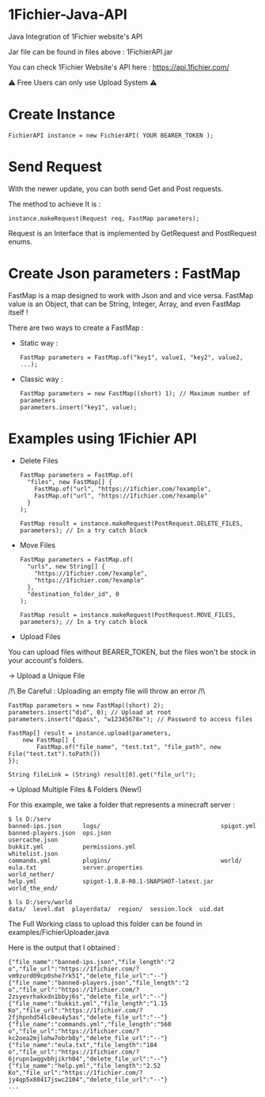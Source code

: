 # 1Fichier-Java-API

Java Integration of 1Fichier website's API

Jar file can be found in files above : 1FichierAPI.jar

You can check 1Fichier Website's API here : https://api.1fichier.com/

⚠️ Free Users can only use Upload System ⚠️

# Create Instance

    FichierAPI instance = new FichierAPI( YOUR BEARER_TOKEN );

# Send Request

With the newer update, you can both send Get and Post requests.

The method to achieve It is :

    instance.makeRequest(Request req, FastMap parameters);

Request is an Interface that is implemented by GetRequest and PostRequest enums.

# Create Json parameters : FastMap

FastMap is a map designed to work with Json and and vice versa. 
FastMap value is an Object, that can be String, Integer, Array, and even FastMap itself !

There are two ways to create a FastMap :

- Static way :

      FastMap parameters = FastMap.of("key1", value1, "key2", value2, ...);

- Classic way :

      FastMap parameters = new FastMap((short) 1); // Maximum number of parameters
      parameters.insert("key1", value);

# Examples using 1Fichier API

- Delete Files

      FastMap parameters = FastMap.of(
        "files", new FastMap[] { 
          FastMap.of("url", "https://1fichier.com/?example",
          FastMap.of("url", "https://1fichier.com/?example"
        }
      );

      FastMap result = instance.makeRequest(PostRequest.DELETE_FILES, parameters); // In a try catch block

- Move Files

      FastMap parameters = FastMap.of(
        "urls", new String[] { 
          "https://1fichier.com/?example",
          "https://1fichier.com/?example"
        },
        "destination_folder_id", 0
      );

      FastMap result = instance.makeRequest(PostRequest.MOVE_FILES, parameters); // In a try catch block

- Upload Files

You can upload files without BEARER_TOKEN, but the files won't be stock in your account's folders.

-> Upload a Unique File

/!\ Be Careful : Uploading an empty file will throw an error /!\

    FastMap parameters = new FastMap((short) 2);
    parameters.insert("did", 0); // Upload at root
    parameters.insert("dpass", "w12345678x"); // Password to access files
    
    FastMap[] result = instance.upload(parameters, 
        new FastMap[] { 
            FastMap.of("file_name", "test.txt", "file_path", new File("test.txt").toPath()) 
    });
    
    String fileLink = (String) result[0].get("file_url");

-> Upload Multiple Files & Folders (New!)

For this example, we take a folder that represents a minecraft server :

    $ ls D:/serv
    banned-ips.json      logs/                                  spigot.yml
    banned-players.json  ops.json                               usercache.json
    bukkit.yml           permissions.yml                        whitelist.json
    commands.yml         plugins/                               world/
    eula.txt             server.properties                      world_nether/
    help.yml             spigot-1.8.8-R0.1-SNAPSHOT-latest.jar  world_the_end/
    
    $ ls D:/serv/world
    data/  level.dat  playerdata/  region/  session.lock  uid.dat

The Full Working class to upload this folder can be found in examples/FichierUploader.java

Here is the output that I obtained :

    {"file_name":"banned-ips.json","file_length":"2 o","file_url":"https://1fichier.com/?vm9zurd09cp0she7rk51","delete_file_url":"--"}
    {"file_name":"banned-players.json","file_length":"2 o","file_url":"https://1fichier.com/?2zsyevrhakxdn1bbyj6s","delete_file_url":"--"}
    {"file_name":"bukkit.yml","file_length":"1.15 Ko","file_url":"https://1fichier.com/?2fjhpnhd54lc8eu4y5as","delete_file_url":"--"}
    {"file_name":"commands.yml","file_length":"560 o","file_url":"https://1fichier.com/?kc2oea2mjlohw7obrb8y","delete_file_url":"--"}
    {"file_name":"eula.txt","file_length":"184 o","file_url":"https://1fichier.com/?6jrupn1wqgvbhjikrh04","delete_file_url":"--"}
    {"file_name":"help.yml","file_length":"2.52 Ko","file_url":"https://1fichier.com/?jy4qp5x80417jswc2104","delete_file_url":"--"}
    ...
